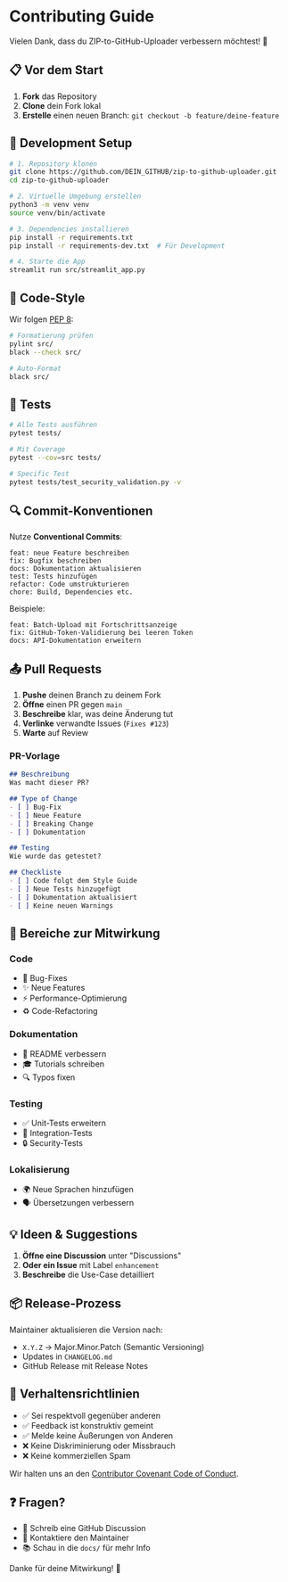 # Contributing Guide

Vielen Dank, dass du ZIP-to-GitHub-Uploader verbessern möchtest! 🎉

## 📋 Vor dem Start

1. **Fork** das Repository
2. **Clone** dein Fork lokal
3. **Erstelle** einen neuen Branch: `git checkout -b feature/deine-feature`

## 🚀 Development Setup

```bash
# 1. Repository klonen
git clone https://github.com/DEIN_GITHUB/zip-to-github-uploader.git
cd zip-to-github-uploader

# 2. Virtuelle Umgebung erstellen
python3 -m venv venv
source venv/bin/activate

# 3. Dependencies installieren
pip install -r requirements.txt
pip install -r requirements-dev.txt  # Für Development

# 4. Starte die App
streamlit run src/streamlit_app.py
```

## 📝 Code-Style

Wir folgen [PEP 8](https://pep8.org/):

```bash
# Formatierung prüfen
pylint src/
black --check src/

# Auto-Format
black src/
```

## 🧪 Tests

```bash
# Alle Tests ausführen
pytest tests/

# Mit Coverage
pytest --cov=src tests/

# Specific Test
pytest tests/test_security_validation.py -v
```

## 🔍 Commit-Konventionen

Nutze **Conventional Commits**:

```
feat: neue Feature beschreiben
fix: Bugfix beschreiben
docs: Dokumentation aktualisieren
test: Tests hinzufügen
refactor: Code umstrukturieren
chore: Build, Dependencies etc.
```

Beispiele:
```
feat: Batch-Upload mit Fortschrittsanzeige
fix: GitHub-Token-Validierung bei leeren Token
docs: API-Dokumentation erweitern
```

## 📤 Pull Requests

1. **Pushe** deinen Branch zu deinem Fork
2. **Öffne** einen PR gegen `main`
3. **Beschreibe** klar, was deine Änderung tut
4. **Verlinke** verwandte Issues (`Fixes #123`)
5. **Warte** auf Review

### PR-Vorlage

```markdown
## Beschreibung
Was macht dieser PR?

## Type of Change
- [ ] Bug-Fix
- [ ] Neue Feature
- [ ] Breaking Change
- [ ] Dokumentation

## Testing
Wie wurde das getestet?

## Checkliste
- [ ] Code folgt dem Style Guide
- [ ] Neue Tests hinzugefügt
- [ ] Dokumentation aktualisiert
- [ ] Keine neuen Warnings
```

## 🎯 Bereiche zur Mitwirkung

### Code
- 🐛 Bug-Fixes
- ✨ Neue Features
- ⚡ Performance-Optimierung
- ♻️ Code-Refactoring

### Dokumentation
- 📖 README verbessern
- 🎓 Tutorials schreiben
- 🔍 Typos fixen

### Testing
- ✅ Unit-Tests erweitern
- 🧪 Integration-Tests
- 🔒 Security-Tests

### Lokalisierung
- 🌍 Neue Sprachen hinzufügen
- 🗣️ Übersetzungen verbessern

## 💡 Ideen & Suggestions

1. **Öffne eine Discussion** unter "Discussions"
2. **Oder ein Issue** mit Label `enhancement`
3. **Beschreibe** die Use-Case detailliert

## 📦 Release-Prozess

Maintainer aktualisieren die Version nach:
- `X.Y.Z` → Major.Minor.Patch (Semantic Versioning)
- Updates in `CHANGELOG.md`
- GitHub Release mit Release Notes

## 🤝 Verhaltensrichtlinien

- ✅ Sei respektvoll gegenüber anderen
- ✅ Feedback ist konstruktiv gemeint
- ✅ Melde keine Äußerungen von Anderen
- ❌ Keine Diskriminierung oder Missbrauch
- ❌ Keine kommerziellen Spam

Wir halten uns an den [Contributor Covenant Code of Conduct](https://www.contributor-covenant.org/).

## ❓ Fragen?

- 💬 Schreib eine GitHub Discussion
- 📧 Kontaktiere den Maintainer
- 📚 Schau in die `docs/` für mehr Info

Danke für deine Mitwirkung! 🙏
